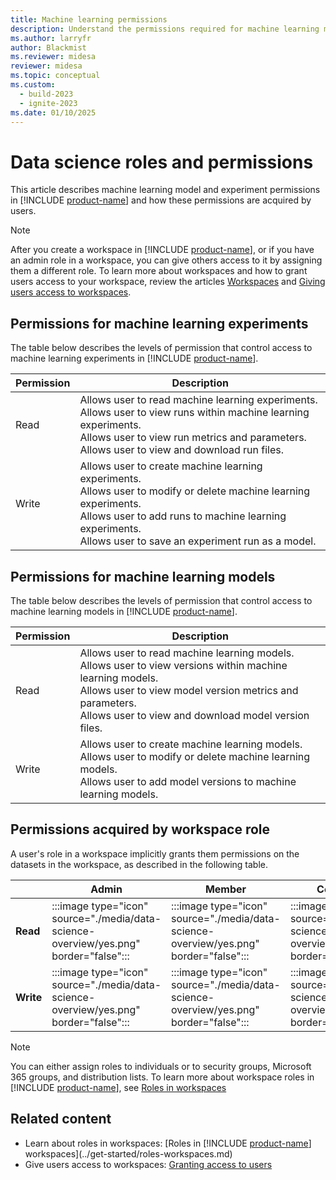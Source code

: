 ```yaml
---
title: Machine learning permissions
description: Understand the permissions required for machine learning models and experiments in [!INCLUDE [product-name](../includes/product-name.md)] and how to assign these permissions to users.
ms.author: larryfr
author: Blackmist
ms.reviewer: midesa
reviewer: midesa
ms.topic: conceptual
ms.custom:
  - build-2023
  - ignite-2023
ms.date: 01/10/2025
---
```


# Data science roles and permissions

This article describes machine learning model and experiment permissions in [!INCLUDE [product-name](../includes/product-name.md)] and how these permissions are acquired by users.



> [!NOTE]
> After you create a workspace in [!INCLUDE [product-name](../includes/product-name.md)], or if you have an admin role in a workspace, you can give others access to it by assigning them a different role.
> To learn more about workspaces and how to grant users access to your workspace, review the articles [Workspaces](../fundamentals/workspaces.md) and [Giving users access to workspaces](../../docs/get-started/give-access-workspaces.md).

## Permissions for machine learning experiments

The table below describes the levels of permission that control access to machine learning experiments in [!INCLUDE [product-name](../includes/product-name.md)].

|Permission  |Description  |
|------------|-------------|
|Read        | Allows user to read machine learning experiments.<br> Allows user to view runs within machine learning experiments.<br> Allows user to view run metrics and parameters.<br> Allows user to view and download run files.|
|Write       | Allows user to create machine learning experiments.<br> Allows user to modify or delete machine learning experiments.<br> Allows user to add runs to machine learning experiments.<br> Allows user to save an experiment run as a model.|

## Permissions for machine learning models

The table below describes the levels of permission that control access to machine learning models in [!INCLUDE [product-name](../includes/product-name.md)].

|Permission  |Description  |
|------------|-------------|
|Read        | Allows user to read machine learning models.<br> Allows user to view versions within machine learning models.<br> Allows user to view model version metrics and parameters.<br> Allows user to view and download model version files.|
|Write       | Allows user to create machine learning models.<br> Allows user to modify or delete machine learning models.<br> Allows user to add model versions to machine learning models.|

## Permissions acquired by workspace role

A user's role in a workspace implicitly grants them permissions on the datasets in the workspace, as described in the following table.

|                                       |Admin  |Member  |Contributor  |Viewer |
|---------------------------------------|-------|--------|-------------|-------|
|**Read**                               |:::image type="icon" source="./media/data-science-overview/yes.png" border="false":::    |:::image type="icon" source="./media/data-science-overview/yes.png" border="false":::      |:::image type="icon" source="./media/data-science-overview/yes.png" border="false":::            |:::image type="icon" source="./media/data-science-overview/yes.png" border="false":::     |
|**Write**                              |:::image type="icon" source="./media/data-science-overview/yes.png" border="false":::      |:::image type="icon" source="./media/data-science-overview/yes.png" border="false":::      |:::image type="icon" source="./media/data-science-overview/yes.png" border="false":::            |:::image type="icon" source="./media/data-science-overview/no.png" border="false":::   |

> [!NOTE]
> You can either assign roles to individuals or to security groups, Microsoft 365 groups, and distribution lists. To learn more about workspace roles in [!INCLUDE [product-name](../includes/product-name.md)], see [Roles in workspaces](../get-started/roles-workspaces.md)

## Related content

- Learn about roles in workspaces: [Roles in [!INCLUDE [product-name](../includes/product-name.md)] workspaces](../get-started/roles-workspaces.md)
- Give users access to workspaces: [Granting access to users](../get-started/give-access-workspaces.md)
